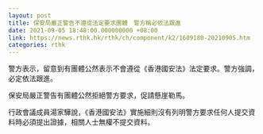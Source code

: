 ```yaml
---
layout: post
title: 保安局嚴正警告不遵從法定要求團體　警方稱必依法跟進
date: 2021-09-05 18:48:00.000000000 +08:00
link: https://news.rthk.hk/rthk/ch/component/k2/1609180-20210905.htm
categories: rthk
---
```


警方表示，留意到有團體公然表示不會遵從《香港國安法》法定要求。警方強調， 必定依法跟進。

保安局嚴正警告有團體公然拒絕警方要求，促請懸崖勒馬。

行政會議成員湯家驊說，《香港國安法》實施細則沒有列明警方要求任何人提交資料時必須提出證據，相關人士無權不提交資料。
